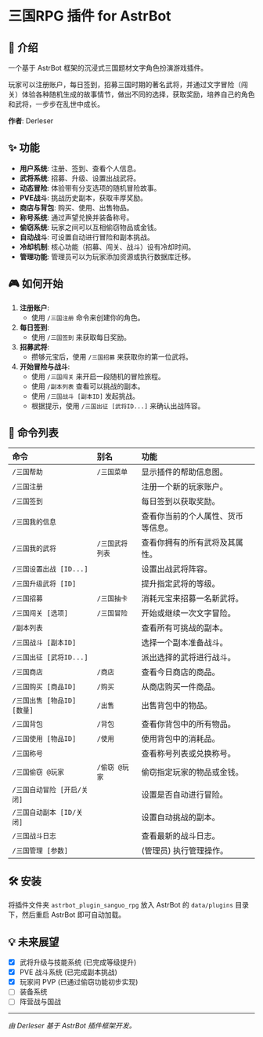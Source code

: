 # 三国RPG 插件 for AstrBot

## 📖 介绍

一个基于 AstrBot 框架的沉浸式三国题材文字角色扮演游戏插件。

玩家可以注册账户，每日签到，招募三国时期的著名武将，并通过文字冒险（闯关）体验各种随机生成的故事情节，做出不同的选择，获取奖励，培养自己的角色和武将，一步步在乱世中成长。

**作者**: Derleser

## ✨ 功能

-   **用户系统**: 注册、签到、查看个人信息。
-   **武将系统**: 招募、升级、设置出战武将。
-   **动态冒险**: 体验带有分支选项的随机冒险故事。
-   **PVE战斗**: 挑战历史副本，获取丰厚奖励。
-   **商店与背包**: 购买、使用、出售物品。
-   **称号系统**: 通过声望兑换并装备称号。
-   **偷窃系统**: 玩家之间可以互相偷窃物品或金钱。
-   **自动战斗**: 可设置自动进行冒险和副本挑战。
-   **冷却机制**: 核心功能（招募、闯关、战斗）设有冷却时间。
-   **管理功能**: 管理员可以为玩家添加资源或执行数据库迁移。

## 🎮 如何开始

1.  **注册账户**:
    -   使用 `/三国注册` 命令来创建你的角色。
2.  **每日签到**:
    -   使用 `/三国签到` 来获取每日奖励。
3.  **招募武将**:
    -   攒够元宝后，使用 `/三国招募` 来获取你的第一位武将。
4.  **开始冒险与战斗**:
    -   使用 `/三国闯关` 来开启一段随机的冒险旅程。
    -   使用 `/副本列表` 查看可以挑战的副本。
    -   使用 `/三国战斗 [副本ID]` 发起挑战。
    -   根据提示，使用 `/三国出征 [武将ID...]` 来确认出战阵容。

## 📝 命令列表

| 命令 | 别名 | 功能 |
| :--- | :--- | :--- |
| `/三国帮助` | `/三国菜单` | 显示插件的帮助信息图。 |
| `/三国注册` | | 注册一个新的玩家账户。 |
| `/三国签到` | | 每日签到以获取奖励。 |
| `/三国我的信息` | | 查看你当前的个人属性、货币等信息。 |
| `/三国我的武将` | `/三国武将列表` | 查看你拥有的所有武将及其属性。 |
| `/三国设置出战 [ID...]` | | 设置出战武将阵容。 |
| `/三国升级武将 [ID]`| | 提升指定武将的等级。 |
| `/三国招募` | `/三国抽卡` | 消耗元宝来招募一名新武将。 |
| `/三国闯关 [选项]` | `/三国冒险` | 开始或继续一次文字冒险。 |
| `/副本列表` | | 查看所有可挑战的副本。 |
| `/三国战斗 [副本ID]`| | 选择一个副本准备战斗。 |
| `/三国出征 [武将ID...]`| | 派出选择的武将进行战斗。 |
| `/三国商店` | `/商店` | 查看今日商店的商品。 |
| `/三国购买 [商品ID]`| `/购买` | 从商店购买一件商品。 |
| `/三国出售 [物品ID] [数量]` | `/出售` | 出售背包中的物品。 |
| `/三国背包` | `/背包` | 查看你背包中的所有物品。 |
| `/三国使用 [物品ID]` | `/使用` | 使用背包中的消耗品。 |
| `/三国称号` | | 查看称号列表或兑换称号。 |
| `/三国偷窃 @玩家` | `/偷窃 @玩家` | 偷窃指定玩家的物品或金钱。 |
| `/三国自动冒险 [开启/关闭]` | | 设置是否自动进行冒险。 |
| `/三国自动副本 [ID/关闭]` | | 设置自动挑战的副本。 |
| `/三国战斗日志` | | 查看最新的战斗日志。 |
| `/三国管理 [参数]` | | (管理员) 执行管理操作。 |

## 🛠️ 安装

将插件文件夹 `astrbot_plugin_sanguo_rpg` 放入 AstrBot 的 `data/plugins` 目录下，然后重启 AstrBot 即可自动加载。

## 💡 未来展望

-   [x] 武将升级与技能系统 (已完成等级提升)
-   [x] PVE 战斗系统 (已完成副本挑战)
-   [x] 玩家间 PVP (已通过偷窃功能初步实现)
-   [ ] 装备系统
-   [ ] 阵营战与国战

---
*由 Derleser 基于 AstrBot 插件框架开发。*
